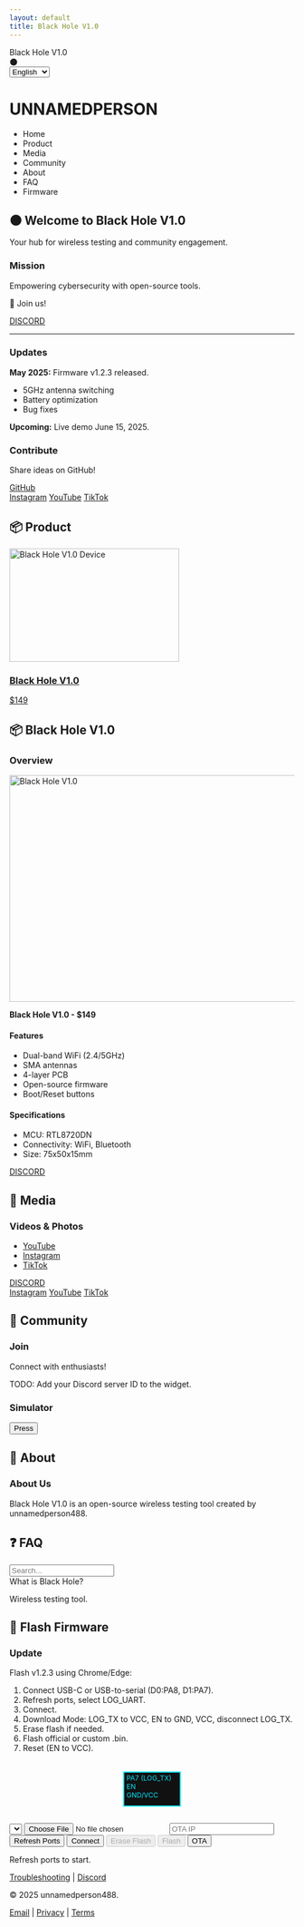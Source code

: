 ```yaml
---
layout: default
title: Black Hole V1.0
---
```


<!DOCTYPE html>
<html lang="en">
<head>
  <meta charset="UTF-8">
  <meta name="viewport" content="width=device-width, initial-scale=1.0">
  <meta name="description" content="Black Hole V1.0: A dual-band wireless testing tool powered by RTL8720DN. Open-source, community-driven, and designed for cybersecurity enthusiasts.">
  <meta name="keywords" content="Black Hole V1.0, wireless testing, RTL8720DN, cybersecurity, open-source">
  <meta name="author" content="unnamedperson488">
  <meta property="og:title" content="Black Hole V1.0">
  <meta property="og:description" content="Explore Black Hole V1.0, a powerful tool for wireless network testing.">
  <meta property="og:image" content="https://via.placeholder.com/1200x630?text=Black+Hole+V1.0">
  <meta property="og:url" content="https://unnamedperson488.github.io/BlackHoleV1.0">
  <meta name="twitter:card" content="summary_large_image">
  <meta http-equiv="Content-Security-Policy" content="default-src 'self'; script-src 'self' https://cdnjs.cloudflare.com; style-src 'self' 'unsafe-inline' https://cdnjs.cloudflare.com; img-src 'self' https://via.placeholder.com https://raw.githubusercontent.com; connect-src 'self' https://github.com;">
  <link rel="stylesheet" href="https://cdnjs.cloudflare.com/ajax/libs/font-awesome/6.4.0/css/all.min.css">
  <link href="https://fonts.googleapis.com/css2?family=Orbitron:wght@400;700&display=swap" rel="stylesheet">
  <title>Black Hole V1.0</title>
</head>
<body>
<style>
  :root {
    --primary-color: #00eaff;
    --accent-color: #22ff00;
    --bg-color: #0a0a0a;
    --card-bg: rgba(17, 17, 17, 0.9);
    --text-color: #e0e0e0;
    --shadow-glow: 0 0 10px rgba(0, 234, 255, 0.4);
  }

  [data-theme="light"] {
    --bg-color: #f5f5f5;
    --card-bg: rgba(255, 255, 255, 0.9);
    --text-color: #333;
    --shadow-glow: 0 0 10px rgba(0, 234, 255, 0.2);
  }

  body {
    background-color: var(--bg-color);
    color: var(--text-color);
    font-family: 'Orbitron', sans-serif;
    font-size: 18px;
    line-height: 1.6;
    margin: 0;
    position: relative;
    overflow-x: hidden;
    transition: background-color 0.3s ease, color 0.3s ease;
  }

  #boot-screen {
    position: fixed;
    top: 0;
    left: 0;
    width: 100%;
    height: 100%;
    background: #0a0a0a;
    display: flex;
    flex-direction: column;
    justify-content: center;
    align-items: center;
    z-index: 10000;
    opacity: 1;
    transition: opacity 0.5s ease;
  }

  #boot-screen.hidden {
    opacity: 0;
    pointer-events: none;
  }

  .boot-logo {
    font-size: 2.5rem;
    color: var(--primary-color);
    text-shadow: 0 0 10px var(--primary-color);
    animation: pulse 1.5s infinite;
    margin-bottom: 20px;
  }

  .boot-progress {
    width: 200px;
    height: 10px;
    background: #111;
    border: 2px solid var(--primary-color);
    border-radius: 5px;
    overflow: hidden;
  }

  .boot-progress-fill {
    width: 0;
    height: 100%;
    background: var(--accent-color);
    transition: width 2s ease;
  }

  @keyframes pulse {
    0%, 100% { transform: scale(1); }
    50% { transform: scale(1.05); }
  }

  .stars, .twinkling, .clouds {
    position: fixed;
    top: 0;
    left: 0;
    width: 100%;
    height: 100%;
    z-index: -1;
    opacity: 0;
    transition: opacity 1s ease;
  }

  .stars.loaded, .twinkling.loaded, .clouds.loaded {
    opacity: 1;
  }

  .stars {
    background: var(--bg-color) url(https://raw.githubusercontent.com/SelfMadeSystem/uiverse-contributions/main/quiet-snail-9/stars.png) repeat top center;
  }

  .twinkling {
    background: transparent url(https://raw.githubusercontent.com/SelfMadeSystem/uiverse-contributions/main/quiet-snail-9/twinkling.png) repeat top center;
    animation: move-twink-back 200s linear infinite;
  }

  .clouds {
    background: transparent url(https://raw.githubusercontent.com/SelfMadeSystem/uiverse-contributions/main/quiet-snail-9/clouds.png) repeat top center;
    animation: move-clouds-back 200s linear infinite;
    opacity: 0.5;
  }

  @keyframes move-twink-back {
    from { background-position: 0 0; }
    to { background-position: -10000px 5000px; }
  }

  @keyframes move-clouds-back {
    from { background-position: 0 0; }
    to { background-position: 10000px 0; }
  }

  .loading-spinner {
    position: fixed;
    top: 50%;
    left: 50%;
    transform: translate(-50%, -50%);
    border: 4px solid var(--primary-color);
    border-top: 4px solid var(--accent-color);
    border-radius: 50%;
    width: 40px;
    height: 40px;
    animation: spin 1s linear infinite;
    z-index: 9999;
    opacity: 1;
    transition: opacity 0.5s ease;
  }

  .loading-spinner.hidden {
    opacity: 0;
  }

  @keyframes spin {
    0% { transform: translate(-50%, -50%) rotate(0deg); }
    100% { transform: translate(-50%, -50%) rotate(360deg); }
  }

  .wrapper {
    width: 100%;
    background: var(--card-bg);
    padding: 10px 0;
    position: sticky;
    top: 0;
    z-index: 1000;
    box-shadow: var(--shadow-glow);
    backdrop-filter: blur(5px);
  }

  .text {
    display: flex;
    justify-content: center;
    align-items: center;
    border: 2px solid var(--primary-color);
    border-left: none;
    border-right: none;
    padding: 5px 0;
    box-shadow: var(--shadow-glow);
  }

  .name {
    font-size: 2.5rem;
    color: var(--primary-color);
    text-shadow: 0 0 5px var(--primary-color);
    font-weight: 700;
    text-align: center;
    margin: 0;
    padding: 10px 0;
  }

  .nav-wrapper {
    display: flex;
    justify-content: center;
    padding: 10px 0;
  }

  .card.nav-card {
    width: 100%;
    max-width: 900px;
    background: var(--card-bg);
    border: 2px solid var(--primary-color);
    border-radius: 10px;
    padding: 15px;
    box-shadow: var(--shadow-glow);
    backdrop-filter: blur(5px);
  }

  .card.nav-card .list {
    list-style: none;
    display: flex;
    flex-direction: row;
    flex-wrap: wrap;
    gap: 10px;
    padding: 0;
    margin: 0;
    justify-content: center;
  }

  .card.nav-card .list .element {
    flex: 1;
    min-width: 100px;
    padding: 8px 12px;
    color: var(--text-color);
    background: #111;
    border: 2px solid var(--primary-color);
    border-radius: 6px;
    text-align: center;
    cursor: pointer;
    transition: all 0.3s ease;
    outline: none;
  }

  .card.nav-card .list .element:hover {
    background: rgba(0, 234, 255, 0.2);
    color: var(--primary-color);
    transform: translateY(-2px);
    box-shadow: var(--shadow-glow);
  }

  .card.nav-card .list .element:active, .card.nav-card .list .element.pulse {
    animation: pulse 0.2s;
  }

  .card.nav-card .list .element .label {
    font-size: 0.938rem;
    font-weight: 600;
  }

  .card.product-card {
    width: 100%;
    max-width: 300px;
    background: var(--card-bg);
    border: 2px solid var(--primary-color);
    border-radius: 12px;
    overflow: hidden;
    box-shadow: var(--shadow-glow);
    transition: transform 0.3s ease, box-shadow 0.3s ease;
    margin: 20px auto;
    text-decoration: none;
    color: inherit;
    backdrop-filter: blur(5px);
  }

  .product-card:hover {
    transform: scale(1.05);
    box-shadow: 0 0 20px rgba(0, 234, 255, 0.5);
  }

  .product-card__img {
    width: 100%;
    height: 200px;
    object-fit: cover;
    border-bottom: 2px solid var(--primary-color);
    border-radius: 10px 10px 0 0;
    loading: lazy;
  }

  .product-card__content {
    padding: 15px;
    text-align: center;
  }

  .product-card__content h3 {
    font-size: 1.4rem;
    color: var(--primary-color);
    text-shadow: 0 0 5px var(--primary-color);
    margin: 0 0 10px;
  }

  .product-card__content p {
    font-size: 1rem;
    color: var(--text-color);
    margin: 0;
  }

  .product-info {
    width: 100%;
    max-width: 600px;
    background: var(--card-bg);
    border: 2px solid var(--primary-color);
    border-radius: 8px;
    padding: 15px;
    max-height: 400px;
    overflow-y: auto;
    box-shadow: var(--shadow-glow);
    margin: 0 auto 20px;
    backdrop-filter: blur(5px);
  }

  .product-info h4 {
    font-size: 1.4rem;
    color: var(--primary-color);
    text-shadow: 0 0 5px var(--primary-color);
    margin: 0 0 10px;
  }

  .product-info ul {
    list-style: none;
    padding: 0;
    margin: 0 0 20px;
  }

  .product-info li {
    font-size: 0.938rem;
    color: var(--accent-color);
    margin-bottom: 8px;
  }

  .product-info li span.key {
    color: var(--text-color);
    font-weight: 600;
  }

  .product-info::-webkit-scrollbar {
    width: 8px;
  }

  .product-info::-webkit-scrollbar-track {
    background: #111;
  }

  .product-info::-webkit-scrollbar-thumb {
    background: var(--primary-color);
    border-radius: 4px;
  }

  .social-media-button {
    width: 120px;
    height: 40px;
    background: #111;
    border: 2px solid var(--primary-color);
    border-radius: 8px;
    color: var(--primary-color);
    font-family: 'Orbitron', sans-serif;
    font-size: 0.938rem;
    font-weight: 500;
    text-align: center;
    line-height: 40px;
    text-decoration: none;
    display: inline-flex;
    align-items: center;
    justify-content: center;
    gap: 5px;
    box-shadow: var(--shadow-glow);
    transition: all 0.3s ease;
  }

  .social-media-button:hover {
    transform: scale(1.05);
    background: rgba(0, 234, 255, 0.2);
    box-shadow: 0 0 15px rgba(0, 234, 255, 0.5);
  }

  .social-media-button:active, .social-media-button.pulse {
    animation: pulse 0.2s;
  }

  .social-media-buttons {
    display: flex;
    justify-content: center;
    gap: 15px;
    flex-wrap: wrap;
    margin: 30px 0;
  }

  .github-button {
    width: 140px;
    height: 40px;
    background: #111;
    border: 2px solid var(--primary-color);
    border-radius: 8px;
    color: var(--primary-color);
    font-family: 'Orbitron', sans-serif;
    font-size: 0.938rem;
    font-weight: 500;
    text-align: center;
    line-height: 40px;
    text-decoration: none;
    display: inline-flex;
    align-items: center;
    justify-content: center;
    gap: 5px;
    box-shadow: var(--shadow-glow);
    transition: all 0.3s ease;
  }

  .github-button:hover {
    background: rgba(0, 234, 255, 0.2);
    box-shadow: 0 0 15px rgba(0, 234, 255, 0.5);
  }

  .github-button:active, .github-button.pulse {
    animation: pulse 0.2s;
  }

  .new-discord-button {
    width: 140px;
    height: 40px;
    background: #111;
    border: 2px solid var(--primary-color);
    border-radius: 8px;
    color: var(--primary-color);
    font-family: 'Orbitron', sans-serif;
    font-size: 0.938rem;
    font-weight: 500;
    text-align: center;
    line-height: 40px;
    text-decoration: none;
    display: inline-flex;
    align-items: center;
    justify-content: center;
    gap: 5px;
    box-shadow: var(--shadow-glow);
    transition: all 0.3s ease;
  }

  .new-discord-button:hover {
    background: rgba(0, 234, 255, 0.2);
    box-shadow: 0 0 15px rgba(0, 234, 255, 0.5);
  }

  .new-discord-button:active, .new-discord-button.pulse {
    animation: pulse 0.2s;
  }

  .flasher-card {
    width: 100%;
    max-width: 600px;
    background: var(--card-bg);
    border: 2px solid var(--primary-color);
    border-radius: 8px;
    padding: 15px;
    box-shadow: var(--shadow-glow);
    margin: 0 auto 20px;
    text-align: center;
    backdrop-filter: blur(5px);
  }

  #port-select, #firmware-upload, .ota-input {
    width: 80%;
    max-width: 300px;
    padding: 8px;
    margin: 10px 0;
    background: #111;
    border: 2px solid var(--primary-color);
    border-radius: 6px;
    color: var(--text-color);
    font-family: 'Orbitron', sans-serif;
    font-size: 0.938rem;
    cursor: pointer;
    box-shadow: var(--shadow-glow);
    transition: box-shadow 0.3s ease;
  }

  #port-select:focus, #firmware-upload:focus, .ota-input:focus {
    outline: none;
    box-shadow: 0 0 15px rgba(0, 234, 255, 0.5);
  }

  .flasher-button {
    width: 140px;
    height: 40px;
    background: #111;
    border: 2px solid var(--primary-color);
    border-radius: 6px;
    color: var(--primary-color);
    font-family: 'Orbitron', sans-serif;
    font-size: 0.938rem;
    font-weight: 500;
    cursor: pointer;
    margin: 10px;
    box-shadow: var(--shadow-glow);
    transition: all 0.3s ease;
  }

  .flasher-button:hover {
    background: rgba(0, 234, 255, 0.2);
    box-shadow: 0 0 15px rgba(0, 234, 255, 0.5);
  }

  .flasher-button:active, .flasher-button.pulse {
    animation: pulse 0.2s;
  }

  .flasher-button:disabled {
    opacity: 0.5;
    cursor: not-allowed;
    border-color: var(--text-color);
    color: var(--text-color);
  }

  .progress-bar {
    width: 80%;
    height: 10px;
    background: #111;
    border: 1px solid var(--primary-color);
    border-radius: 5px;
    margin: 15px auto;
    overflow: hidden;
  }

  .progress-fill {
    width: 0%;
    height: 100%;
    background: var(--accent-color);
    transition: width 0.3s ease;
  }

  #flasher-status {
    font-size: 0.938rem;
    color: var(--text-color);
    margin: 10px 0;
  }

  #flasher-log {
    width: 80%;
    max-width: 300px;
    max-height: 100px;
    margin: 10px auto;
    background: #111;
    border: 1px solid var(--primary-color);
    border-radius: 5px;
    padding: 10px;
    font-size: 0.875rem;
    overflow-y: auto;
    text-align: left;
  }

  .section {
    display: none;
    padding: 30px 20px;
    max-width: 900px;
    margin: 0 auto 40px;
    background: var(--card-bg);
    border-radius: 8px;
    box-shadow: var(--shadow-glow);
    backdrop-filter: blur(5px);
  }

  .section.active {
    display: block;
  }

  .glow-title {
    font-size: 2rem;
    color: var(--primary-color);
    text-shadow: 0 0 5px var(--primary-color);
    margin-bottom: 20px;
  }

  .glow-block {
    border: 1px solid rgba(0, 234, 255, 0.2);
    padding: 20px;
    margin-bottom: 20px;
    background: var(--card-bg);
    border-radius: 8px;
    box-shadow: var(--shadow-glow);
    backdrop-filter: blur(5px);
  }

  .glow-block h3 {
    font-size: 1.4rem;
    color: var(--text-color);
    margin-bottom: 10px;
  }

  .discord-join {
    text-align: center;
    margin: 20px 0;
  }

  .discord-join a {
    color: #5865F2;
    font-weight: bold;
    text-decoration: none;
    font-size: 1rem;
    transition: color 0.3s ease;
  }

  .discord-join a:hover {
    color: #7289DA;
  }

  #faq-search {
    width: 100%;
    max-width: 600px;
    padding: 10px;
    margin-bottom: 20px;
    border: 2px solid var(--primary-color);
    background: #111;
    color: var(--text-color);
    border-radius: 6px;
    font-family: 'Orbitron', sans-serif;
    transition: box-shadow 0.3s ease;
  }

  #faq-search:focus {
    outline: none;
    box-shadow: 0 0 15px rgba(0, 234, 255, 0.5);
  }

  .details {
    margin-bottom: 15px;
    padding: 10px;
    border: 1px solid rgba(0, 234, 255, 0.2);
    border-radius: 6px;
    background: var(--card-bg);
    box-shadow: var(--shadow-glow);
    backdrop-filter: blur(5px);
  }

  summary {
    font-weight: 600;
    cursor: pointer;
    color: var(--text-color);
    font-size: 1rem;
    outline: none;
  }

  .theme-toggle {
    position: fixed;
    top: 20px;
    right: 20px;
    background: #111;
    border: 2px solid var(--primary-color);
    border-radius: 50%;
    width: 40px;
    height: 40px;
    cursor: pointer;
    display: flex;
    align-items: center;
    justify-content: center;
    box-shadow: var(--shadow-glow);
    transition: all 0.3s ease;
  }

  .theme-toggle:hover {
    background: rgba(0, 234, 255, 0.2);
  }

  .lang-switcher {
    position: fixed;
    top: 70px;
    right: 20px;
    background: var(--card-bg);
    border: 2px solid var(--primary-color);
    border-radius: 6px;
    padding: 5px;
    box-shadow: var(--shadow-glow);
  }

  .lang-switcher select {
    background: none;
    border: none;
    color: var(--primary-color);
    font-family: 'Orbitron', sans-serif;
    font-size: 0.938rem;
    cursor: pointer;
  }

  footer {
    background: var(--card-bg);
    padding: 20px;
    text-align: center;
    border-top: 2px solid var(--primary-color);
    box-shadow: var(--shadow);
    margin-top: 40px;
    backdrop-filter: blur(5px);
  }

  footer a {
    color: var(--primary-color);
    text-decoration: none;
    margin: 10px;
    transition: color 0.3s ease;
  }

  footer a:hover {
    color: var(--accent-color);
  }

  .discord-widget {
    max-width: 500px;
    margin: 20px auto;
    padding: 10px;
    background: var(--card-bg);
    border: 2px solid var(--primary-color);
    border-radius: 8px;
    box-shadow: var(--shadow-glow);
    backdrop-filter: blur(5px);
  }

  .simulator {
    width: 200px;
    background: #111;
    border: 2px solid var(--primary-color);
    border-radius: 10px;
    padding: 20px;
    margin: center;
    text-align: center;
    box-shadow: var(--shadow-glow);
    backdrop-filter: blur(5px);
  }

  .simulator-button {
    width: 80px;
    height: 40px;
    background: 2px solid var(--primary-color);
    border-radius: 50%;
    color: var(--primary-color);
    font-family: 'Orbitron', sans-serif;
    font-size: 0.938rem;
    cursor: pointer;
    box-shadow: var(--shadow-glow);
    transition: all 0.3s ease;
  }

  .simulator-button:hover {
    background: rgba(0, 234, 255, 0.2);
    box-shadow: 0 0 15px rgba(0, 234,255, 0.5);
  }

  .simulator-button:active {
    animation: pulse 0.2s;
  }

  @media (max-width: 768px) {
    .name {
      font-size: 2rem;
    }

    .section {
      padding: 20px;
      margin-bottom: 0 10px 30px;
    }

    .glow-title {
      font-size: 1.8rem;
    }

    .card.nav-card .list {
      flex-direction: row;
      gap: 5px;
      justify-content: center;
    }

    .card.nav-card .list .element {
      min-width: 80px;
      padding: 6px 8px;
    }

    .product-card {
      max-width: 250px;
    }

    .product-card__img {
      height: 150px;
    }

    #port-select, #firmware-upload, .ota-input {
      width: 90%;
      max-width: 250px;
    }

    .flasher-button {
      width: 120px;
      height: 35px;
      font-size: 0.875rem;
    }

    .theme-toggle {
      top: 10px;
      right: 0: 10px;
      width: 35px;
      height: 35px;
    }

    .lang-switcher {
      top: 60px;
      right: 10px;
    }

    .boot-logo {
      font-size: 2rem;
      font-size: 2rem;
    }
}
</style>

<script>
  // Boot Animation
  window.addEventListener('load', () => {
    const bootScreen = document.querySelector('#boot-screen');
    const bootProgress = document.querySelector('.boot-progress-fill');
    const backgrounds = document.querySelectorAll('.stars, .twinkling, .clouds');
    const spinner = document.querySelector('.loading-spinner');

    const loadImage = (url) => {
      return new Promise(resolve => {
        const img = new Image();
        img.src = url;
        img.onload = resolve;
        img.onerror = () => resolve();
      });
    };

    Promise.all([
      loadImage('https://raw.githubusercontent.com/SelfMadeSystem/uverse-imgs/main/stars.png'),
      loadImage('https://raw.githubusercontent.com/SelfMadeSystem/uverse-imgs/main/twinkling.png'),
      loadImage('https://raw.githubusercontent.com/SelfMadeSystem/uverse-imgs/main/clouds.png')
    ]).then(() => {
      spinner.classList.add('hidden');
      bootProgress.style.width = '100%';
      backgrounds.forEach(bg => bg.classList.add('loaded'));
      setTimeout(() => {
        bootScreen.classList.add('hidden');
      }, 2000));
    });
  });

  // Theme Toggle Switcher
  const themeToggle = document.querySelector('.theme-toggle');
  if (themeToggle) {
    themeToggle.addEventListener('click', () => {
      const isDark = document.body.dataset.theme === 'dark' || !document.body.dataset.theme;
      document.body.dataset.theme = isDark ? 'light' : 'dark';
      localStorage.setItem('theme', isDark ? 'light' : 'dark');
      themeToggle.textContent = isDark ? '☀️' : '🌑';
    });
    const savedTheme = localStorage.getItem('theme') || 'dark';
    document.body.dataset.theme = savedTheme;
    themeToggle.textContent = savedTheme === 'dark' ? '☀️' : '🌑';
  }

  // Language Switcher
  const translations = {
    en: {
      home: 'Home',
      product: 'Product',
      media: 'Media',
      demos: 'Community',
      about: 'About',
      faq: 'FAQ',
      firmware: 'Firmware',
      welcome: 'Welcome to Black Hole V1.0',
      flash: 'Flash Firmware'
    },
    es: {
      home: 'Inicio',
      product: 'Producto',
      media: 'Medios',
      demos: 'Comunidad',
      about: 'Acerca',
      faq: 'Preguntas',
      firmware: 'Firmware',
      welcome: 'Bienvenido a Black Hole V1.0',
      flash: 'Actualizar Firmware'
    }
  };

  const langSelect = document.querySelector('.lang-select');
  if (langSelect) {
    langSelect.addEventListener('change', () => {
      const lang = langSelect.value;
      document.querySelectorAll('.nav-label').forEach((el, index) => {
        const key = ['home', 'product', 'media', 'content', 'demos', 'about', 'faq', 'firmware'][index];
        el.textContent = translations[lang][key];
      });
      document.querySelector('#home-title').textContent = translations[lang].welcome;
      document.querySelector('.flash-title').textContent = translations[lang].flash;
      localStorage.setItem('language', lang);
    });
    const savedLang = localStorage.getItem('language') || 'en';
    langSelect.value = savedLang;
    langSelect.dispatchEvent(new Event('change'));
  }

  // Section Switching
  function showSection(id) {
    document.querySelectorAll('.section').forEach(section => section.classList.remove('active'));
    document.querySelector(id).classList.add('active');
  }

  // Web Flasher
  const portSelect = document.querySelector('#port-select');
  const refreshButton = document.querySelector('.flasher-button.refresh');
  const connectButton = document.querySelector('.flasher-button.connect');
  const eraseButton = document.querySelector('.flasher-button.erase');
  const flashButton = document.querySelector('.flasher-button.flash');
  const otaInput = document.querySelector('.flasher-button.ota');
  const otaButton = document.querySelector('.flasher-button');
  const firmwareUpload = document.querySelector('#firmware-upload');
  const progressFill = document.querySelector('.progress-fill');
  const statusText = document.querySelector('#flasher-status');
  const flasherLog = document.querySelector('#flasher-log');
  let selectedPort = null;

  function logMessage(msg) {
    flasherLog.innerHTML += `<p>${new Date().toLocaleString()}: ${msg}</p>`;
    flasherLog.scrollTop = flasherLog.scrollHeight;
  }

  async function populatePorts() {
    if (!navigator.serial) {
      statusText.textContent = 'Web Serial API not supported. Use Chrome/Edge.';
      logMessage('Browser not supported');
      portSelect.disabled = true;
      refreshButton.disabled = true;
      connectButton.disabled = true;
      eraseButton.disabled = true;
      flashButton.disabled = true;
      otaButton.disabled = true;
      return;
    }

    try {
      const ports = await navigator.serial.getPorts();
      portSelect.innerHTML = '<option value="">Select Port</option>';
      ports.forEach((port, index) => {
        const info = port.getInfo();
        const option = document.createElement('option');
        option.value = index;
        option.text = `Port ${index + 1} (USB: ${info.usbVendorId || 'N/A'}:${info.usbProductId || 'N/A'})`;
        portSelect.appendChild(option);
      });
      statusText.textContent = ports.length ? 'Select a port and click Connect.' : 'No ports detected.';
      logMessage(ports.length ? 'Ports detected' : 'No ports found');
    } catch (err) {
      statusText.textContent = `Error: ${err.message}`;
      logMessage(`Port error: ${err.message}`);
    }
  }

  if (refreshButton) {
    refreshButton.addEventListener('click', async (e) => {
      e.target.classList.add('pulse');
      statusText.textContent = 'Refreshing ports...';
      logMessage('Refreshing ports');
      await populatePorts();
      setTimeout(() => e.target.classList.remove('pulse'), 200);
    });
  }

  if (connectButton) {
    connectButton.addEventListener('click', async (e) => {
      e.target.classList.add('pulse');
      if (!portSelect.value) {
        statusText.textContent = 'Select a port.';
        logMessage('No port selected');
        setTimeout(() => e.target.classList.remove('pulse'), 200);
        return;
      }
      try {
        const ports = await navigator.serial.getPorts();
        selectedPort = ports[parseInt(portSelect.value)];
        if (!selectedPort) {
          statusText.textContent = 'Invalid port';
          logMessage('Invalid port');
          setTimeout(() => e.target.classList.remove('pulse'), 200);
          return;
        }
        await selectedPort.open({ baudRate: 115200 });
        statusText.textContent = 'Connected. Enter Download Mode (LOG_TX to VCC, EN to GND, VCC, then disconnect LOG_TX).';
        logMessage('Connected');
        flashButton.disabled = false;
        eraseButton.disabled = false;
        connectButton.disabled = true;
        refreshButton.disabled = true;
        portSelect.disabled = true;
        setTimeout(() => e.target.classList.remove('pulse'), 200);
      } catch (err) {
        statusText.textContent = `Error: ${err.message}`;
        logMessage(`Connection error: ${err.message}`);
        setTimeout(() => e.target.classList.remove('pulse'), 200);
      }
    });
  }

  if (eraseButton) {
    eraseButton.addEventListener('click', async (e) => {
      e.target.classList.add('pulse');
      if (!selectedPort) {
        statusText.textContent = 'No device connected.';
        logMessage('No device for erase');
        setTimeout(() => e.target.classList.remove('pulse'), 200);
        return;
      }
      statusText.textContent = 'Erasing flash...';
      eraseButton.disabled = true;
      progressFill.style.width = '0%';
      try {
        logMessage('Erasing flash...');
        await new Promise(resolve => setTimeout(resolve, 1000)); // Simulate erase
        progressFill.style.width = '100%';
        statusText.textContent = 'Flash erased.';
        logMessage('Flash erased');
        setTimeout(() => e.target.classList.remove('pulse'), 200);
      } catch (err) {
        statusText.textContent = `Error: ${err.message}`;
        logMessage(`Erase error: ${err.message}`);
        progressFill.style.width = '0%';
        eraseButton.disabled = false;
        setTimeout(() => e.target.classList.remove('pulse'), 200);
      }
    });
  }

  if (flashButton) {
    flashButton.addEventListener('click', async (e) => {
      e.target.classList.add('pulse');
      if (!selectedPort) {
        statusText.textContent = 'No device connected.';
        logMessage('No device for flashing');
        setTimeout(() => e.target.classList.remove('pulse'), 200);
        return;
      }
      let firmware;
      if (firmwareUpload.files.length) {
        const file = firmwareUpload.files[0];
        if (file.size > 1048576 || !file.name.endsWith('.bin')) {
          statusText.textContent = 'Invalid firmware (max 1MB, .bin only).';
          logMessage('Invalid firmware');
          setTimeout(() => e.target.classList.remove('pulse'), 200);
          return;
        }
        firmware = await file.arrayBuffer();
        logMessage(`Uploaded ${file.name}`);
      } else {
        statusText.textContent = 'Fetching firmware...';
        logMessage('Fetching firmware...');
        const firmwareUrl = 'https://github.com/unnamedperson488/BlackHoleV1.0/releases/download/v1.2.3/firmware-v1.2.3.bin';
        const response = await fetch(firmwareUrl);
        if (!response.ok) throw new Error('Failed to fetch firmware');
        firmware = await response.arrayBuffer();
        logMessage('Official firmware fetched');
      }
      statusText.textContent = 'Flashing firmware...';
      flashButton.disabled = true;
      eraseButton.disabled = true;
      progressFill.style.width = '0%';
      try {
        const writer = selectedPort.writable.getWriter();
        let progress = 0;
        const totalSize = firmware.byteLength;
        const chunkSize = 1024;
        for (let offset = 0; offset < totalSize; offset += chunkSize) {
          const chunk = firmware.slice(offset, offset + chunkSize);
          await writer.write(new Uint8Array(chunk));
          progress += chunkSize;
          progressFill.style.width = `${Math.min((progress / totalSize) * 100, 100)}%`;
          statusText.textContent = `Flashing... ${Math.round((progress / totalSize) * 100)}%`;
          logMessage(`Flashing ${Math.round((progress / totalSize) * 100)}%`);
          await new Promise(resolve => setTimeout(resolve, 50));
        }
        await writer.close();
        statusText.textContent = 'Firmware flashed successfully! Reset device (EN to VCC).';
        logMessage('Firmware flashed successfully');
        progressFill.style.width = '100%';
        await selectedPort.close();
        selectedPort = null;
        connectButton.disabled = false;
        refreshButton.disabled = false;
        portSelect.disabled = false;
        eraseButton.disabled = true;
        flashButton.disabled = true;
        setTimeout(() => e.target.classList.remove('pulse'), 200);
        await populatePorts();
      } catch (err) {
        statusText.textContent = `Error: ${err.message}`;
        logMessage(`Flash error: ${err.message}`);
        progressFill.style.width = '0%';
        flashButton.disabled = false;
        eraseButton.disabled = false;
        setTimeout(() => e.target.classList.remove('pulse'), 200);
      }
    });
  }

  if (otaButton) {
    otaButton.addEventListener('click', async (e) => {
      e.target.classList.add('pulse');
      const ip = otaInput.value.trim();
      if (!ip.match(/^(\d{1,3}\.){3}\d{1,3}$/)) {
        statusText.textContent = 'Invalid IP address.';
        logMessage('Invalid OTA IP');
        setTimeout(() => e.target.classList.remove('pulse'), 200);
        return;
      }
      statusText.textContent = 'Checking OTA updates...';
      otaButton.disabled = true;
      try {
        logMessage(`Checking OTA at ${ip}`);
        await new Promise(resolve => setTimeout(resolve, 1000)); // Simulate OTA
        statusText.textContent = 'OTA update initiated. Check device status.';
        logMessage('OTA started');
        setTimeout(() => e.target.classList.remove('pulse'), 200);
      } catch (err) {
        statusText.textContent = `Error: ${err.message}`;
        logMessage(`OTA error: ${err.message}`);
        otaButton.disabled = false;
        setTimeout(() => e.target.classList.remove('pulse'), 200);
      }
    });
  }

  if (portSelect) {
    populatePorts();
  }

  // FAQ Search
  const searchInput = document.querySelector('#faq-search');
  const faqItems = document.querySelectorAll('.details');
  if (searchInput) {
    searchInput.addEventListener('input', () => {
      const query = searchInput.value.toLowerCase().trim();
      faqItems.forEach(item => {
        const text = item.textContent.toLowerCase();
        item.style.display = text.includes(query) ? 'block' : 'none';
      });
    });
  }

  // Simulator
  const simulatorButton = document.querySelector('#simulator-button');
  if (simulatorButton) {
    simulatorButton.addEventListener('click', () => {
      simulatorButton.style.backgroundColor = '#22ff00';
      setTimeout(() => simulatorButton.style.backgroundColor = '#111', 200);
      alert('Button pressed!');
    });
  }

  // Navigation Accessibility
  document.querySelectorAll('.element').forEach(el => {
    el.addEventListener('keydown', e => {
      if (e.key === 'Enter') el.click();
    });
  });
</script>

<div id="boot-screen">
  <div class="boot-logo">Black Hole V1.0</div>
  <div class="boot-progress">
    <div class="boot-progress-fill"></div>
  </div>
</div>

<div class="loading-spinner"></div>
<div class="stars"></div>
<div class="twinkling"></div>
<div class="clouds"></div>

<div class="theme-toggle" aria-label="Toggle theme">🌑</div>
<div class="lang-switcher">
  <select class="lang-select" aria-label="Select language">
    <option value="en">English</option>
    <option value="es">Español</option>
  </select>
</div>

<div class="wrapper">
  <div class="text">
    <h1 class="name">UNNAMEDPERSON</h1>
  </div>
</div>

<div class="nav-wrapper">
  <div class="card nav-card">
    <nav>
      <ul class="list">
        <li class="element" tabindex="0" onclick="showSection('#home')"><span class="label nav-label">Home</span></li>
        <li class="element" tabindex="0" onclick="showSection('#product')"><span class="label nav-label">Product</span></li>
        <li class="element" tabindex="0" onclick="showSection('#media')"><span class="label nav-label">Media</span></li>
        <li class="element" tabindex="0" onclick="showSection('#demos')"><span class="label nav-label">Community</span></li>
        <li class="element" tabindex="0" onclick="showSection('#about')"><span class="label nav-label">About</span></li>
        <li class="element" tabindex="0" onclick="showSection('#faq')"><span class="label nav-label">FAQ</span></li>
        <li class="element" tabindex="0" onclick="showSection('#firmware')"><span class="label nav-label">Firmware</span></li>
      </ul>
    </nav>
  </div>
</div>

<section id="home" class="section active">
  <h2 class="glow-title" id="home-title">🌑 Welcome to Black Hole V1.0</h2>
  <p>Your hub for wireless testing and community engagement.</p>
  <div class="glow-block">
    <h3>Mission</h3>
    <p>Empowering cybersecurity with open-source tools.</p>
  </div>
  <div class="discord-join">
    <p>💬 Join us!</p>
    <a href="https://discord.gg/PdpuDvVD" class="new-discord-button" aria-label="Join Discord"><i class="fab fa-discord"></i> <span>DISCORD</span></a>
  </div>
  <hr>
  <h3 class="glow-title">Updates</h3>
  <div class="glow-block">
    <p><strong>May 2025:</strong> Firmware v1.2.3 released.</p>
    <ul>
      <li>5GHz antenna switching</li>
      <li>Battery optimization</li>
      <li>Bug fixes</li>
    </ul>
  </div>
  <div class="glow-block">
    <p><strong>Upcoming:</strong> Live demo June 15, 2025.</p>
  </div>
  <div class="glow-block">
    <h3>Contribute</h3>
    <p>Share ideas on GitHub!</p>
    <a href="https://github.com/unnamedperson488/BlackHoleV1.0" class="github-button" aria-label="Contribute on GitHub"><i class="fab fa-github"></i> GitHub</a>
  </div>
  <div class="social-media-buttons">
    <a href="https://www.instagram.com/unnamedperson488" class="social-media-button" target="_blank" aria-label="Instagram" title="Instagram"><i class="fab fa-instagram"></i> Instagram</a>
    <a href="https://www.youtube.com/@unnamedperson488" class="social-media-button" target="_blank" aria-label="YouTube" title="YouTube"><i class="fab fa-youtube"></i> YouTube</a>
    <a href="https://www.tiktok.com/@unnamedperson488" class="social-media-button" target="_blank" aria-label="TikTok" title="TikTok"><i class="fab fa-tiktok"></i> TikTok</a>
  </div>
</section>

<section id="product" class="section">
  <h2 class="glow-title">📦 Product</h2>
  <div class="glow-block">
    <a href="#" onclick="showSection('#blackHole')" class="product-card" aria-label="View Black Hole V1.0">
      <img src="https://via.placeholder.com/300x200?text=Black+Hole+V1.0" alt="Black Hole V1.0 Device" class="product-card__img" width="300" height="200">
      <div class="product-card__content">
        <h3>Black Hole V1.0</h3>
        <p>$149</p>
      </div>
    </a>
  </div>
</section>

<section id="blackHole" class="section">
  <h2 class="glow-title">📦 Black Hole V1.0</h2>
  <div class="glow-block">
    <h3>Overview</h3>
    <img src="https://via.placeholder.com/600x400?text=Black+Hole+V1.0" alt="Black Hole V1.0" class="product-image" width="600" height="400">
    <p><strong>Black Hole V1.0 - $149</strong></p>
    <div class="product-info">
      <h4>Features</h4>
      <ul>
        <li>Dual-band WiFi (2.4/5GHz)</li>
        <li>SMA antennas</li>
        <li>4-layer PCB</li>
        <li>Open-source firmware</li>
        <li>Boot/Reset buttons</li>
      </ul>
      <h4>Specifications</h4>
      <ul>
        <li><span class="key">MCU:</span> RTL8720DN</li>
        <li><span class="key">Connectivity:</span> WiFi, Bluetooth</li>
        <li><span class="key">Size:</span> 75x50x15mm</li>
      </ul>
    </div>
    <a href="https://discord.gg/PdpuDvVD" class="new-discord-button" aria-label="Join Discord"><i class="fab fa-discord"></i> <span>DISCORD</span></a>
  </div>
</section>

<section id="media" class="section">
  <h2 class="glow-title">📸 Media</h2>
  <div class="glow-block">
    <h3>Videos & Photos</h3>
    <ul>
      <li><a href="https://www.youtube.com/@unnamedperson488" target="_blank">YouTube</a></li>
      <li><a href="https://www.instagram.com/unnamedperson488" target="_blank">Instagram</a></li>
      <li><a href="https://www.tiktok.com/@unnamedperson488" target="_blank">TikTok</a></li>
    </ul>
  </div>
  <div class="glow-block">
    <a href="https://discord.gg/PdpuDvVD" class="new-discord-button" aria-label="Join Discord"><i class="fab fa-discord"></i> <span>DISCORD</span></a>
  </div>
  <div class="social-media-buttons">
    <a href="https://www.instagram.com/unnamedperson488" class="social-media-button" target="_blank" aria-label="Instagram" title="Instagram"><i class="fab fa-instagram"></i> Instagram</a>
    <a href="https://www.youtube.com/@unnamedperson488" class="social-media-button" target="_blank" aria-label="YouTube" title="YouTube"><i class="fab fa-youtube"></i> YouTube</a>
    <a href="https://www.tiktok.com/@unnamedperson488" class="social-media-button" target="_blank" aria-label="TikTok" title="TikTok"><i class="fab fa-tiktok"></i> TikTok</a>
  </div>
</section>

<section id="demos" class="section">
  <h2 class="glow-title">🤝 Community</h2>
  <div class="glow-block">
    <h3>Join</h3>
    <p>Connect with enthusiasts!</p>
    <div class="discord-widget">
      <p>TODO: Add your Discord server ID to the widget.</p>
    </div>
    <h3>Simulator</h3>
    <div class="simulator">
      <button id="simulator-button" class="simulator-button">Press</button>
    </div>
  </div>
</section>

<section id="about" class="section">
  <h2 class="glow-title">🔭 About</h2>
  <div class="glow-block">
    <h3>About Us</h3>
    <p>Black Hole V1.0 is an open-source wireless testing tool created by unnamedperson488.</p>
  </div>
</section>

<section id="faq" class="section">
  <h2 class="glow-title">❓ FAQ</h2>
  <input type="text" id="faq-search" placeholder="Search..." aria-label="Search FAQs">
  <div class="details">
    <summary>What is Black Hole?</summary>
    <p>Wireless testing tool.</p>
  </div>
</section>

<section id="firmware" class="section">
  <h2 class="glow-title flash-title">📱 Flash Firmware</h2>
  <div class="glow-block">
    <h3>Update</h3>
    <p>Flash v1.2.3 using Chrome/Edge:</p>
    <ol>
      <li>Connect USB-C or USB-to-serial (D0:PA8, D1:PA7).</li>
      <li>Refresh ports, select LOG_UART.</li>
      <li>Connect.</li>
      <li>Download Mode: LOG_TX to VCC, EN to GND, VCC, disconnect LOG_TX.</li>
      <li>Erase flash if needed.</li>
      <li>Flash official or custom .bin.</li>
      <li>Reset (EN to VCC).</li>
    </ol>
    <svg width="200" height="100" viewBox="0 0 200 100" style="margin: 10px auto; display: block;">
      <rect x="50" y="20" width="100" height="60" fill="#111" stroke="#00eaff" stroke-width="2"/>
      <text x="55" y="35" fill="#00eaff" font-size="12">PA7 (LOG_TX)</text>
      <text x="55" y="50" fill="#00eaff" font-size="12">EN</text>
      <text x="55" y="65" fill="#00eaff" font-size="12">GND/VCC</text>
    </svg>
    <div class="flasher-card">
      <select id="port-select" aria-label="Select port"></select>
      <input type="file" id="firmware-upload" accept=".bin" aria-label="Upload firmware">
      <input type="text" class="ota-input" placeholder="OTA IP" aria-label="Enter OTA IP">
      <button class="flasher-button refresh">Refresh Ports</button>
      <button class="flasher-button connect">Connect</button>
      <button class="flasher-button erase" disabled>Erase Flash</button>
      <button class="flasher-button flash" disabled>Flash</button>
      <button class="flasher-button ota">OTA</button>
      <div class="progress-bar">
        <div class="progress-fill"></div>
      </div>
      <p id="flasher-status">Refresh ports to start.</p>
      <div id="flasher-log"></div>
      <p><a href="https://github.com/unnamedperson488/BlackHoleV1.0/wiki" target="_blank">Troubleshooting</a> | <a href="https://discord.gg/PdpuDvVD" target="_blank">Discord</a></p>
    </div>
  </div>
</section>

<footer>
  <p>© 2025 unnamedperson488.</p>
  <p>
    <a href="mailto:contact@blackholev1.com">Email</a> |
    <a href="/privacy">Privacy</a> |
    <a href="/terms">Terms</a>
  </p>
</footer>
</body>
</html>